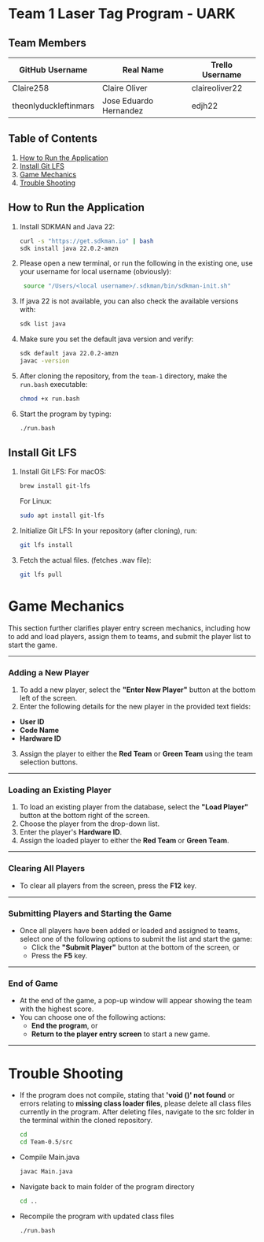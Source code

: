 # Team 1 Laser Tag Program - UARK

## Team Members
| GitHub Username                  | Real Name                | Trello Username   |
|----------------------------------|-------------------------|-------------------|
| Claire258                        | Claire Oliver           | claireoliver22    |
| theonlyduckleftinmars            | Jose Eduardo Hernandez  | edjh22            |

## Table of Contents
1. [How to Run the Application](#how-to-run-the-application)
2. [Install Git LFS](#install-git-lfs)
3. [Game Mechanics](#game-mechanics)
4. [Trouble Shooting](#trouble-shooting)

## How to Run the Application

1. Install SDKMAN and Java 22:
   ```bash
   curl -s "https://get.sdkman.io" | bash
   sdk install java 22.0.2-amzn

2. Please open a new terminal, or run the following in the existing one, use your username for local username (obviously):

   ```bash
    source "/Users/<local username>/.sdkman/bin/sdkman-init.sh"

2. If java 22 is not available, you can also check the available versions with:

   ```bash
   sdk list java

3. Make sure you set the default java version and verify:

   ```bash
   sdk default java 22.0.2-amzn
   javac -version
   
4. After cloning the repository, from the `team-1` directory, make the `run.bash` executable:
   ```bash
   chmod +x run.bash
5. Start the program by typing:
   ```bash
   ./run.bash

## Install Git LFS

1. Install Git LFS:
   For macOS:
   ```bash
   brew install git-lfs
   ```
   For Linux:
   ```bash
   sudo apt install git-lfs
2. Initialize Git LFS: In your repository (after cloning), run:
   ```bash
   git lfs install
3. Fetch the actual files. (fetches .wav file):
   ```bash
   git lfs pull

# Game Mechanics

This section further clarifies player entry screen mechanics, including how to add and load players, assign them to teams, and submit the player list to start the game.

---

### Adding a New Player
1. To add a new player, select the **"Enter New Player"** button at the bottom left of the screen.
2. Enter the following details for the new player in the provided text fields:
  - **User ID**
  - **Code Name**
  - **Hardware ID**
3. Assign the player to either the **Red Team** or **Green Team** using the team selection buttons.

---

### Loading an Existing Player
1. To load an existing player from the database, select the **"Load Player"** button at the bottom right of the screen.
2. Choose the player from the drop-down list.
3. Enter the player's **Hardware ID**.
4. Assign the loaded player to either the **Red Team** or **Green Team**.

---

### Clearing All Players
- To clear all players from the screen, press the **F12** key.

---

### Submitting Players and Starting the Game
- Once all players have been added or loaded and assigned to teams, select one of the following options to submit the list and start the game:
  - Click the **"Submit Player"** button at the bottom of the screen, or
  - Press the **F5** key.

---

### End of Game
- At the end of the game, a pop-up window will appear showing the team with the highest score.
- You can choose one of the following actions:
  - **End the program**, or
  - **Return to the player entry screen** to start a new game.

---
# Trouble Shooting
- If the program does not compile, stating that **'void <init>()' not found** or errors relating to **missing class loader files**, please delete all class files currently in the program. After deleting files, navigate to the src folder in the terminal within the cloned repository.
  ```bash
  cd
  cd Team-0.5/src
- Compile Main.java
  ```bash
  javac Main.java
- Navigate back to main folder of the program directory
  ```bash
  cd ..
- Recompile the program with updated class files
  ```bash
  ./run.bash
